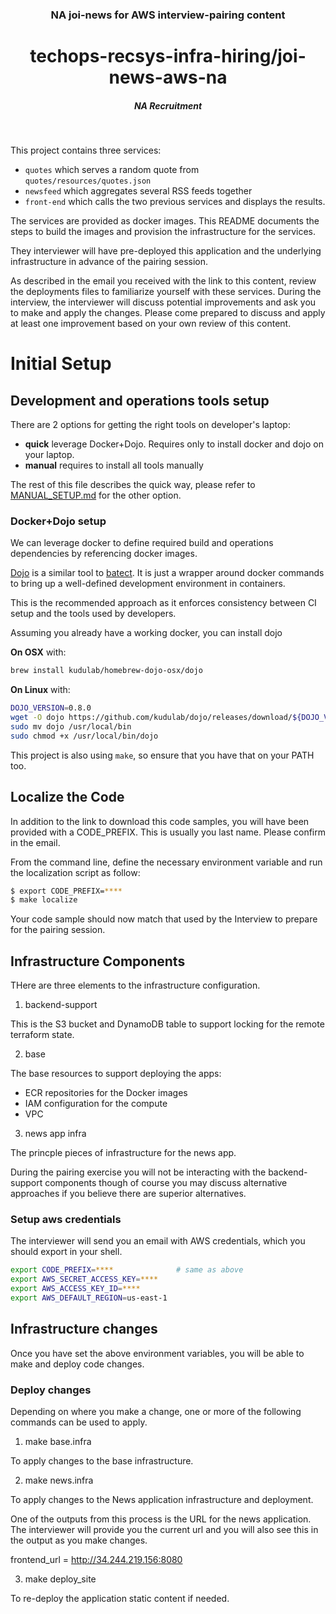 <div align="center">
  <h3>NA joi-news for AWS interview-pairing content</h3>
  <h1>techops-recsys-infra-hiring/joi-news-aws-na</h1>
  <h5>NA Recruitment</h5>
</div>
<br />


This project contains three services:

* `quotes` which serves a random quote from `quotes/resources/quotes.json`
* `newsfeed` which aggregates several RSS feeds together
* `front-end` which calls the two previous services and displays the results.

The services are provided as docker images. This README documents the steps to build the images and provision the infrastructure for the services.  

They interviewer will have pre-deployed this application and the underlying infrastructure in advance of the pairing session.  

As described in the email you received with the link to this content, review the deployments files to familiarize yourself with these services. During the interview, the interviewer will discuss potential improvements and ask you to make and apply the changes. Please come prepared to discuss and apply at least one improvement based on your own review of this content.  

# Initial Setup

## Development and operations tools setup

There are 2 options for getting the right tools on developer's laptop:
 * **quick** leverage Docker+Dojo. Requires only to install docker and dojo on your laptop.
 * **manual** requires to install all tools manually

 The rest of this file describes the quick way, please refer to [MANUAL_SETUP.md](MANUAL_SETUP.md) for the other option.

### Docker+Dojo setup

We can leverage docker to define required build and operations dependencies by referencing docker images.

[Dojo](https://github.com/kudulab/dojo) is a similar tool to [batect](https://github.com/charleskorn/batect/). It is just a wrapper around docker commands to bring up a well-defined development environment in containers.

This is the recommended approach as it enforces consistency between CI setup and the tools used by developers.

Assuming you already have a working docker, you can install dojo

**On OSX** with:

```sh
brew install kudulab/homebrew-dojo-osx/dojo
```

**On Linux** with:

```sh
DOJO_VERSION=0.8.0
wget -O dojo https://github.com/kudulab/dojo/releases/download/${DOJO_VERSION}/dojo_linux_amd64
sudo mv dojo /usr/local/bin
sudo chmod +x /usr/local/bin/dojo
```

This project is also using `make`, so ensure that you have that on your PATH too.

## Localize the Code

In addition to the link to download this code samples, you will have been provided with a CODE_PREFIX. This is usually you last name. Please confirm in the email.  

From the command line, define the necessary environment variable and run the localization script as follow:  

```sh
$ export CODE_PREFIX=****
$ make localize
```

Your code sample should now match that used by the Interview to prepare for the pairing session.  

## Infrastructure Components  

THere are three elements to the infrastructure configuration.  

1. backend-support

This is the S3 bucket and DynamoDB table to support locking for the remote terraform state.  

2. base

The base resources to support deploying the apps:

- ECR repositories for the Docker images
- IAM configuration for the compute
- VPC

3. news app infra

The princple pieces of infrastructure for the news app.  

During the pairing exercise you will not be interacting with the backend-support components though of course you may discuss alternative approaches if you believe there are superior alternatives. 

### Setup aws credentials

The interviewer will send you an email with AWS credentials, which you should export in your shell.

```sh
export CODE_PREFIX=****              # same as above
export AWS_SECRET_ACCESS_KEY=****
export AWS_ACCESS_KEY_ID=****
export AWS_DEFAULT_REGION=us-east-1
```

## Infrastructure changes

Once you have set the above environment variables, you will be able to make and deploy code changes.  

### Deploy changes

Depending on where you make a change, one or more of the following commands can be used to apply.  

1. make base.infra  

To apply changes to the base infrastructure.   

2. make news.infra  

To apply changes to the News application infrastructure and deployment.  

One of the outputs from this process is the URL for the news application. The interviewer will provide you the current url and you will also see this in the output as you make changes.  

frontend_url = http://34.244.219.156:8080  

3. make deploy_site

To re-deploy the application static content if needed.  
